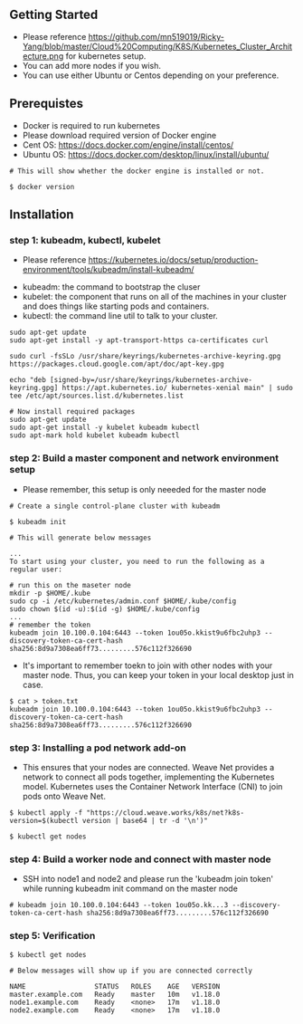 ## Getting Started
- Please reference https://github.com/mn519019/Ricky-Yang/blob/master/Cloud%20Computing/K8S/Kubernetes_Cluster_Architecture.png for kubernetes setup.
- You can add more nodes if you wish.
- You can use either Ubuntu or Centos depending on your preference.

## Prerequistes
- Docker is required to run kubernetes
- Please download required version of Docker engine 
- Cent OS: https://docs.docker.com/engine/install/centos/
- Ubuntu OS: https://docs.docker.com/desktop/linux/install/ubuntu/

```
# This will show whether the docker engine is installed or not. 

$ docker version
```

## Installation 

### step 1: kubeadm, kubectl, kubelet
- Please reference https://kubernetes.io/docs/setup/production-environment/tools/kubeadm/install-kubeadm/

* kubeadm: the command to bootstrap the cluser
* kubelet: the component that runs on all of the machines in your cluster and does things like starting pods and containers.
* kubectl: the command line util to talk to your cluster.

```
sudo apt-get update
sudo apt-get install -y apt-transport-https ca-certificates curl
```
```
sudo curl -fsSLo /usr/share/keyrings/kubernetes-archive-keyring.gpg https://packages.cloud.google.com/apt/doc/apt-key.gpg

echo "deb [signed-by=/usr/share/keyrings/kubernetes-archive-keyring.gpg] https://apt.kubernetes.io/ kubernetes-xenial main" | sudo tee /etc/apt/sources.list.d/kubernetes.list

# Now install required packages
sudo apt-get update
sudo apt-get install -y kubelet kubeadm kubectl
sudo apt-mark hold kubelet kubeadm kubectl
```
### step 2: Build a master component and network environment setup

- Please remember, this setup is only neeeded for the master node

```
# Create a single control-plane cluster with kubeadm

$ kubeadm init

# This will generate below messages 

...
To start using your cluster, you need to run the following as a regular user:

# run this on the maseter node 
mkdir -p $HOME/.kube
sudo cp -i /etc/kubernetes/admin.conf $HOME/.kube/config
sudo chown $(id -u):$(id -g) $HOME/.kube/config
...
# remember the token 
kubeadm join 10.100.0.104:6443 --token 1ou05o.kkist9u6fbc2uhp3 --discovery-token-ca-cert-hash sha256:8d9a7308ea6ff73.........576c112f326690

```
- It's important to remember toekn to join with other nodes with your master node. Thus, you can keep your token in your local desktop just in case. 

``` 
$ cat > token.txt
kubeadm join 10.100.0.104:6443 --token 1ou05o.kkist9u6fbc2uhp3 --discovery-token-ca-cert-hash sha256:8d9a7308ea6ff73.........576c112f326690
```
### step 3: Installing a pod network add-on 

- This ensures that your nodes are connected. Weave Net provides a network to connect all pods together, implementing the Kubernetes model. Kubernetes uses the Container Network Interface (CNI) to join pods onto Weave Net.

``` 
$ kubectl apply -f "https://cloud.weave.works/k8s/net?k8s-version=$(kubectl version | base64 | tr -d '\n')"

$ kubectl get nodes
```

### step 4: Build a worker node and connect with master node 

- SSH into node1 and node2 and please run the 'kubeadm join token' while running kubeadm init command on the master node 

```
# kubeadm join 10.100.0.104:6443 --token 1ou05o.kk...3 --discovery-token-ca-cert-hash sha256:8d9a7308ea6ff73.........576c112f326690

```

### step 5: Verification 

```
$ kubectl get nodes 

# Below messages will show up if you are connected correctly 

NAME                 STATUS   ROLES    AGE   VERSION
master.example.com   Ready    master   10m   v1.18.0
node1.example.com    Ready    <none>   17m   v1.18.0
node2.example.com    Ready    <none>   17m   v1.18.0

```
